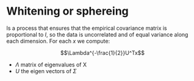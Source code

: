 # Whitening or sphereing
Is a process that ensures that the empirical covariance matrix is proportional to $I$, so the data is uncorrelated and of equal variance along each dimension. For each $x$ we compute:

$$\Lambda^{-\frac{1}{2}}U^Tx$$

* $\Lambda$ matrix of eigenvalues of X
* $U$ the eigen vectors of $\Sigma$